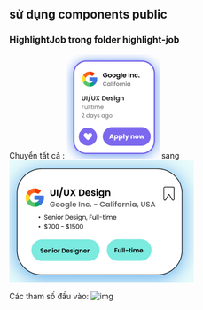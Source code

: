 ## sử dụng components public

### HighlightJob trong folder highlight-job

Chuyển tất cả :
![img](../asses/readme/pre-highlight-job.png)
sang
![img](src/asses/readme/highlight-job.png)

Các tham số đầu vào:
![img](src/asses/readme/argument-of-highlight-job)
